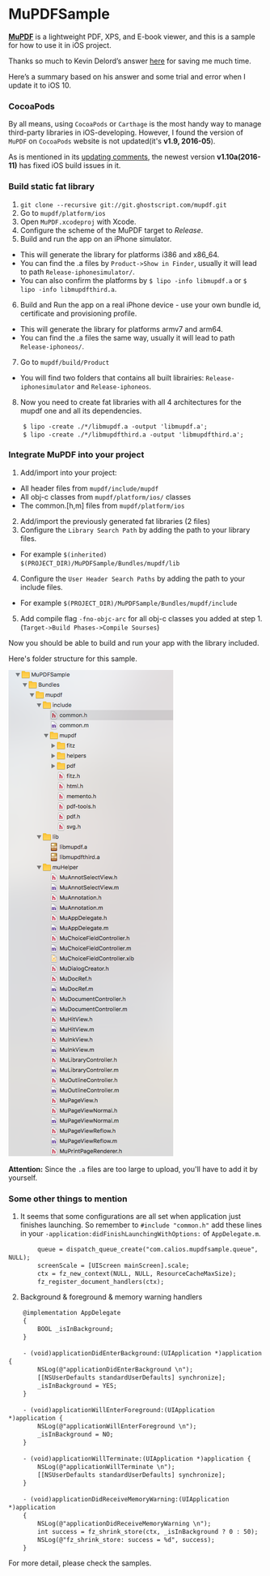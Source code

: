 # MuPDFSample

**[MuPDF][1]** is a lightweight PDF, XPS, and E-book viewer, and this is a sample for how to use it in iOS project.

Thanks so much to Kevin Delord’s answer [here][2] for saving me much time.

Here’s a summary based on his answer and some trial and error  when I update it to iOS 10.

### CocoaPods

By all means, using `CocoaPods` or `Carthage` is the most handy way to manage third-party libraries in iOS-developing. However, I found the version of `MuPDF` on `CocoaPods` website is not updated(it's **v1.9, 2016-05**).

As is mentioned in its [updating comments][3], the newest version **v1.10a(2016-11)** has fixed iOS build issues in it.

### Build static fat library

1. `git clone --recursive git://git.ghostscript.com/mupdf.git`
2. Go to `mupdf/platform/ios`
3. Open `MuPDF.xcodeproj` with Xcode.
4. Configure the scheme of the MuPDF target to *Release*.
5. Build and run the app on an iPhone simulator.

- This will generate the library for platforms i386 and x86\_64.
- You can find the .a files by `Product->Show in Finder`, usually it will lead to path `Release-iphonesimulator/`.
- You can also confirm the platforms by `$ lipo -info libmupdf.a` or `$ lipo -info libmupdfthird.a`.

6. Build and Run the app on a real iPhone device - use your own bundle id, certificate and provisioning profile.

- This will generate the library for platforms armv7 and arm64.
- You can find the .a files the same way, usually it will lead to path `Release-iphoneos/`.

7. Go to `mupdf/build/Product`

- You will find two folders that contains all built librairies: `Release-iphonesimulator` and `Release-iphoneos`.

8. Now you need to create fat libraries with all 4 architectures for the mupdf one and all its dependencies.

```
	$ lipo -create ./*/libmupdf.a -output 'libmupdf.a';
	$ lipo -create ./*/libmupdfthird.a -output 'libmupdfthird.a';
```

### Integrate MuPDF into your project

1. Add/import into your project:

- All header files from `mupdf/include/mupdf`
- All obj-c classes from `mupdf/platform/ios/` classes
- The common.[h,m] files from `mupdf/platform/ios`

2. Add/import the previously generated fat libraries (2 files)
3. Configure the `Library Search Path` by adding the path to your library files.

- For example `$(inherited) $(PROJECT_DIR)/MuPDFSample/Bundles/mupdf/lib`

4. Configure the `User Header Search Paths` by adding the path to your include files.

- For example `$(PROJECT_DIR)/MuPDFSample/Bundles/mupdf/include `

5. Add compile flag `-fno-objc-arc` for all obj-c classes you added at step 1.(`Target->Build Phases->Compile Sourses`)

Now you should be able to build and run your app with the library included.

Here's folder structure for this sample.

![sample_project_tree](https://raw.githubusercontent.com/CaliosD/MuPDFSample/master/mupdf_sample_project_tree.png)

**Attention:** Since the `.a` files are too large to upload, you'll have to add it by yourself.

### Some other things to mention

1. It seems that some configurations are all set when application just finishes launching. So remember to `#include "common.h"` add these lines in your `-application:didFinishLaunchingWithOptions:` of `AppDelegate.m`.

```
		queue = dispatch_queue_create("com.calios.mupdfsample.queue", NULL);
	    screenScale = [UIScreen mainScreen].scale;
	    ctx = fz_new_context(NULL, NULL, ResourceCacheMaxSize);
	    fz_register_document_handlers(ctx);
```

2. Background & foreground & memory warning handlers

```
	@implementation AppDelegate
	{
	    BOOL _isInBackground;
	}

	- (void)applicationDidEnterBackground:(UIApplication *)application {
	    NSLog(@"applicationDidEnterBackground \n");
	    [[NSUserDefaults standardUserDefaults] synchronize];
	    _isInBackground = YES;
	}

	- (void)applicationWillEnterForeground:(UIApplication *)application {
	    NSLog(@"applicationWillEnterForeground \n");
	    _isInBackground = NO;
	}

	- (void)applicationWillTerminate:(UIApplication *)application {
	    NSLog(@"applicationWillTerminate \n");
	    [[NSUserDefaults standardUserDefaults] synchronize];
	}

	- (void)applicationDidReceiveMemoryWarning:(UIApplication *)application
	{
	    NSLog(@"applicationDidReceiveMemoryWarning \n");
	    int success = fz_shrink_store(ctx, _isInBackground ? 0 : 50);
	    NSLog(@"fz_shrink_store: success = %d", success);
	}
```

For more detail, please check the samples.



[1]:	http://mupdf.com/
[2]:	http://stackoverflow.com/a/31111924/1594792
[3]:	http://mupdf.com/news
